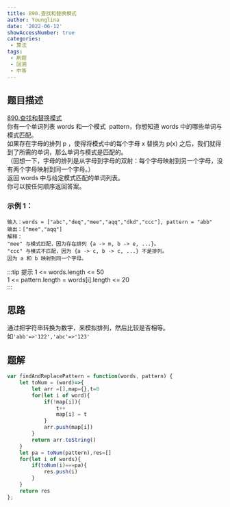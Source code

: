```yaml
---
title: 890.查找和替换模式
author: Younglina
date: '2022-06-12'
showAccessNumber: true
categories:
 - 算法
tags:
 - 刷题
 - 回溯
 - 中等
--- 
```

## 题目描述
[890.查找和替换模式](https://leetcode.cn/problems/find-and-replace-pattern/)  
你有一个单词列表 words 和一个模式  pattern，你想知道 words 中的哪些单词与模式匹配。  
如果存在字母的排列 p ，使得将模式中的每个字母 x 替换为 p(x) 之后，我们就得到了所需的单词，那么单词与模式是匹配的。  
（回想一下，字母的排列是从字母到字母的双射：每个字母映射到另一个字母，没有两个字母映射到同一个字母。）  
返回 words 中与给定模式匹配的单词列表。  
你可以按任何顺序返回答案。  

### 示例 1：
```
输入：words = ["abc","deq","mee","aqq","dkd","ccc"], pattern = "abb"  
输出：["mee","aqq"]  
解释：  
"mee" 与模式匹配，因为存在排列 {a -> m, b -> e, ...}。  
"ccc" 与模式不匹配，因为 {a -> c, b -> c, ...} 不是排列。  
因为 a 和 b 映射到同一个字母。  
```

:::tip 提示
1 <= words.length <= 50  
1 <= pattern.length = words[i].length <= 20  
:::

## 思路
通过把字符串转换为数字，来模拟排列，然后比较是否相等。  
如`'abb'=>'122','abc'=>'123'`  

## 题解
```javascript
var findAndReplacePattern = function(words, pattern) {
    let toNum = (word)=>{
        let arr =[],map={},t=0
        for(let i of word){
            if(!map[i]){
                t++
                map[i] = t
            }
            arr.push(map[i])
        }
        return arr.toString()
    }
    let pa = toNum(pattern),res=[]
    for(let i of words){
        if(toNum(i)===pa){
            res.push(i)
        }
    }
    return res
};
```
